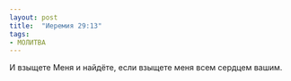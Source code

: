 ```yaml
---
layout: post
title:  "Иеремия 29:13"
tags:
- МОЛИТВА
---
```


И взыщете Меня и найдёте, если взыщете меня всем сердцем вашим.